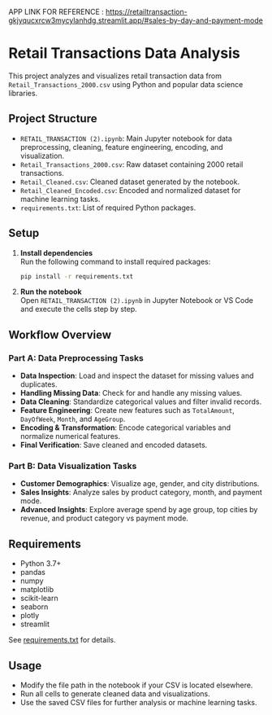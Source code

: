 APP LINK FOR REFERENCE : https://retailtransaction-gkjyqucxrcw3mycylanhdg.streamlit.app/#sales-by-day-and-payment-mode


# Retail Transactions Data Analysis

This project analyzes and visualizes retail transaction data from `Retail_Transactions_2000.csv` using Python and popular data science libraries.

## Project Structure

- `RETAIL_TRANSACTION (2).ipynb`: Main Jupyter notebook for data preprocessing, cleaning, feature engineering, encoding, and visualization.
- `Retail_Transactions_2000.csv`: Raw dataset containing 2000 retail transactions.
- `Retail_Cleaned.csv`: Cleaned dataset generated by the notebook.
- `Retail_Cleaned_Encoded.csv`: Encoded and normalized dataset for machine learning tasks.
- `requirements.txt`: List of required Python packages.

## Setup

1. **Install dependencies**  
   Run the following command to install required packages:
   ```sh
   pip install -r requirements.txt
   ```

2. **Run the notebook**  
   Open `RETAIL_TRANSACTION (2).ipynb` in Jupyter Notebook or VS Code and execute the cells step by step.

## Workflow Overview

### Part A: Data Preprocessing Tasks

- **Data Inspection**: Load and inspect the dataset for missing values and duplicates.
- **Handling Missing Data**: Check for and handle any missing values.
- **Data Cleaning**: Standardize categorical values and filter invalid records.
- **Feature Engineering**: Create new features such as `TotalAmount`, `DayOfWeek`, `Month`, and `AgeGroup`.
- **Encoding & Transformation**: Encode categorical variables and normalize numerical features.
- **Final Verification**: Save cleaned and encoded datasets.

### Part B: Data Visualization Tasks

- **Customer Demographics**: Visualize age, gender, and city distributions.
- **Sales Insights**: Analyze sales by product category, month, and payment mode.
- **Advanced Insights**: Explore average spend by age group, top cities by revenue, and product category vs payment mode.

## Requirements

- Python 3.7+
- pandas
- numpy
- matplotlib
- scikit-learn
- seaborn
- plotly
- streamlit

See [requirements.txt](requirements.txt) for details.

## Usage

- Modify the file path in the notebook if your CSV is located elsewhere.
- Run all cells to generate cleaned data and visualizations.
- Use the saved CSV files for further analysis or machine learning tasks.
